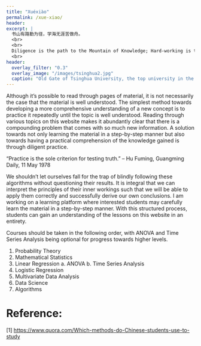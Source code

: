 ```yaml
---
title: "Xuéxiào"
permalink: /xue-xiao/
header:
excerpt: |
  书山有路勤为径，学海无涯苦做舟。
  <br>
  <br>
  Diligence is the path to the Mountain of Knowledge; Hard-working is the boat to the Endless Sea of Learning
  <br>
header:
  overlay_filter: "0.3"
  overlay_image: "/images/tsinghua2.jpg"
  caption: "Old Gate of Tsinghua University, the top university in the country, Beijing, China. Photo credit: [**Jaren Lim**](https://unsplash.com/@jarenlim)"
---
```

Although it’s possible to read through pages of material, it is not necessarily the case that the material is well understood. The simplest method towards developing a more comprehensive understanding of a new concept is to practice it repeatedly until the topic is well understood. Reading through various topics on this website makes it abundantly clear that there is a compounding problem that comes with so much new information. A solution towards not only learning the material in a step-by-step manner but also towards having a practical comprehension of the knowledge gained is through diligent practice.

“Practice is the sole criterion for testing truth.” – Hu Fuming, Guangming Daily, 11 May 1978

We shouldn’t let ourselves fall for the trap of blindly following these algorithms without questioning their results. It is integral that we can interpret the principles of their inner workings such that we will be able to apply them correctly and successfully derive our own conclusions.
I am working on a learning platform where interested students may carefully learn the material in a step-by-step manner. With this structured process, students can gain an understanding of the lessons on this website in an entirety.

Courses should be taken in the following order, with ANOVA and Time Series Analysis being optional for progress towards higher levels.

1.	Probability Theory
2.	Mathematical Statistics
3.	Linear Regression
    a.	ANOVA
    b.	Time Series Analysis
4.	Logistic Regression
5.	Multivariate Data Analysis
6.	Data Science
7.	Algorithms

# Reference:
[1] https://www.quora.com/Which-methods-do-Chinese-students-use-to-study
